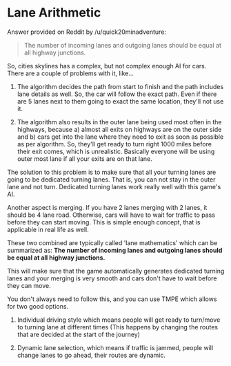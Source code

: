 # Lane Arithmetic

Answer provided on Reddit by /u/quick20minadventure:

> The number of incoming lanes and outgoing lanes should be equal at all highway junctions.

So, cities skylines has a complex, but not complex enough AI for cars. There are a couple of problems with it, like...

1. The algorithm decides the path from start to finish and the path includes lane details as well. So, the car will
   follow the exact path. Even if there are 5 lanes next to them going to exact the same location, they'll not use it.

2. The algorithm also results in the outer lane being used most often in the highways, because a) almost all exits on
   highways are on the outer side and b) cars get into the lane where they need to exit as soon as possible as per
   algorithm. So, they'll get ready to turn right 1000 miles before their exit comes, which is unrealistic. Basically
   everyone will be using outer most lane if all your exits are on that lane.

The solution to this problem is to make sure that all your turning lanes are going to be dedicated turning lanes. That
is, you can not stay in the outer lane and not turn. Dedicated turning lanes work really well with this game's AI.

Another aspect is merging. If you have 2 lanes merging with 2 lanes, it should be 4 lane road. Otherwise, cars will have
to wait for traffic to pass before they can start moving. This is simple enough concept, that is applicable in real life
as well.

These two combined are typically called 'lane mathematics' which can be summarized as:
**The number of incoming lanes and outgoing lanes should be equal at all highway junctions.**

This will make sure that the game automatically generates dedicated turning lanes and your merging is very smooth and
cars don't have to wait before they can move.

You don't always need to follow this, and you can use TMPE which allows for two good options.

1. Individual driving style which means people will get ready to turn/move to turning lane at different times (This
   happens by changing the routes that are decided at the start of the journey)

2. Dynamic lane selection, which means if traffic is jammed, people will change lanes to go ahead, their routes are
   dynamic.

